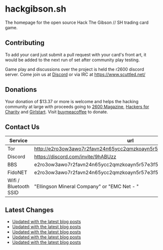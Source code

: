 # hackgibson.sh
The homepage for the open source Hack The Gibson // SH trading card game.


## Contributing

To add your card just submit a pull request with your card's front art, it would be added to the next run of set after community play testing.

Game play and discussions over the project is held the r2600 discord server. Come join us at [Discord](https://discord.com/invite/9hABUzz) or via IRC at https://www.scuttled.net/


## Donations

Your donation of $13.37 or more is welcome and helps the hacking community at large with proceeds going to [2600 Magazine](https://2600.com/), [Hackers for Charity](https://hackersforcharity.org) and [Girlstart](https://girlstart.org).  Visit [buymeacoffee](https://www.buymeacoffee.com/hackgibson.sh) to donate.


## Contact Us

Service | url
-|-
Tor | http://e2ro3ow3awo7r2favn24n65ycc2qmzkoayn5r57e3f56nvjwdcgg32ad.onion
Discord | https://discord.com/invite/9hABUzz
BBS | e2ro3ow3awo7r2favn24n65ycc2qmzkoayn5r57e3f56nvjwdcgg32ad.onion:23
FidoNET | e2ro3ow3awo7r2favn24n65ycc2qmzkoayn5r57e3f56nvjwdcgg32ad.onion:24554
Wifi / Bluetooth SSID | "Ellingson Mineral Company" or "EMC Net - <fidonet address>"

## Latest Changes
<!-- BLOG-POST-LIST:START -->
- [Updated with the latest blog posts](https://github.com/DFW2600/hackgibson.sh/commit/029e641ff0626a6c7cbd66de8fa679566ad86cfa)
- [Updated with the latest blog posts](https://github.com/DFW2600/hackgibson.sh/commit/c2d92412c0404d2fdea580c41b6cb20b617b0b78)
- [Updated with the latest blog posts](https://github.com/DFW2600/hackgibson.sh/commit/7a3f725283e85e5094cda9c38e402cbe6391d56d)
- [Updated with the latest blog posts](https://github.com/DFW2600/hackgibson.sh/commit/d8d16e698aa6e42cb240745d30552fde25f21ec4)
- [Updated with the latest blog posts](https://github.com/DFW2600/hackgibson.sh/commit/2c5bc2d5b22b48e2b8db5613184747f104d6549d)
<!-- BLOG-POST-LIST:END -->
